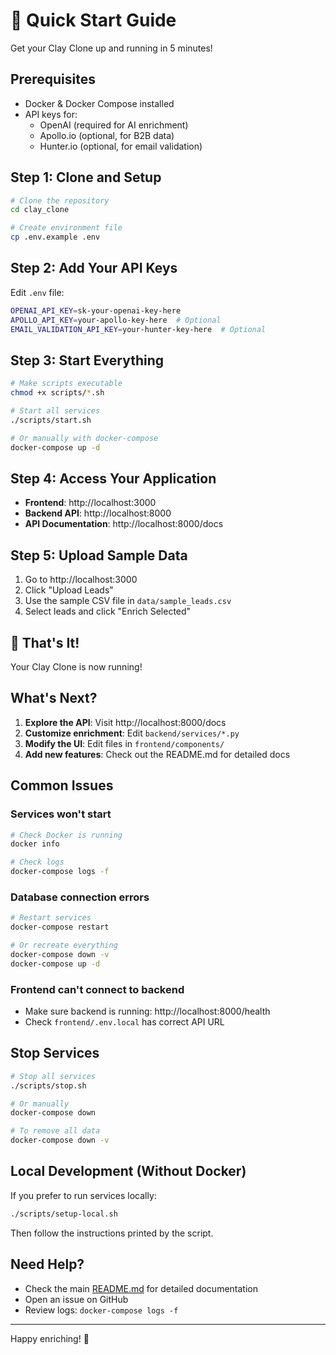 # 🚀 Quick Start Guide

Get your Clay Clone up and running in 5 minutes!

## Prerequisites

- Docker & Docker Compose installed
- API keys for:
  - OpenAI (required for AI enrichment)
  - Apollo.io (optional, for B2B data)
  - Hunter.io (optional, for email validation)

## Step 1: Clone and Setup

```bash
# Clone the repository
cd clay_clone

# Create environment file
cp .env.example .env
```

## Step 2: Add Your API Keys

Edit `.env` file:

```bash
OPENAI_API_KEY=sk-your-openai-key-here
APOLLO_API_KEY=your-apollo-key-here  # Optional
EMAIL_VALIDATION_API_KEY=your-hunter-key-here  # Optional
```

## Step 3: Start Everything

```bash
# Make scripts executable
chmod +x scripts/*.sh

# Start all services
./scripts/start.sh

# Or manually with docker-compose
docker-compose up -d
```

## Step 4: Access Your Application

- **Frontend**: http://localhost:3000
- **Backend API**: http://localhost:8000
- **API Documentation**: http://localhost:8000/docs

## Step 5: Upload Sample Data

1. Go to http://localhost:3000
2. Click "Upload Leads"
3. Use the sample CSV file in `data/sample_leads.csv`
4. Select leads and click "Enrich Selected"

## 🎉 That's It!

Your Clay Clone is now running!

## What's Next?

1. **Explore the API**: Visit http://localhost:8000/docs
2. **Customize enrichment**: Edit `backend/services/*.py`
3. **Modify the UI**: Edit files in `frontend/components/`
4. **Add new features**: Check out the README.md for detailed docs

## Common Issues

### Services won't start
```bash
# Check Docker is running
docker info

# Check logs
docker-compose logs -f
```

### Database connection errors
```bash
# Restart services
docker-compose restart

# Or recreate everything
docker-compose down -v
docker-compose up -d
```

### Frontend can't connect to backend
- Make sure backend is running: http://localhost:8000/health
- Check `frontend/.env.local` has correct API URL

## Stop Services

```bash
# Stop all services
./scripts/stop.sh

# Or manually
docker-compose down

# To remove all data
docker-compose down -v
```

## Local Development (Without Docker)

If you prefer to run services locally:

```bash
./scripts/setup-local.sh
```

Then follow the instructions printed by the script.

## Need Help?

- Check the main [README.md](README.md) for detailed documentation
- Open an issue on GitHub
- Review logs: `docker-compose logs -f`

---

Happy enriching! 🎯

